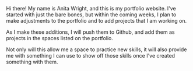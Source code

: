 Hi there!  My name is Anita Wright, and this is my portfolio website.  I've started with just the bare bones, but within the coming weeks, I plan to make adjustments to the portfolio and to add projects that I am working on.  

As I make these additions, I will push them to Github, and add them as projects in the spaces listed on the portfolio.  

Not only will this allow me a space to practice new skills, it will also provide me with something I can use to show off those skills once I've created something with them. 